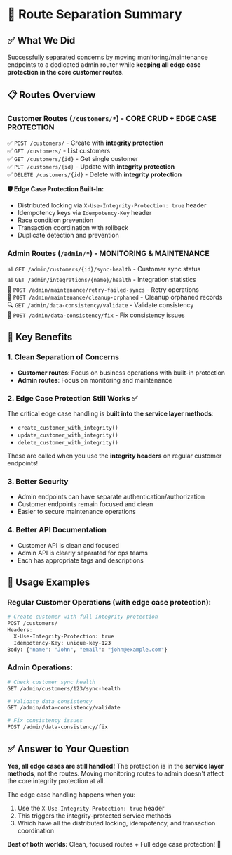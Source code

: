 # 🎯 Route Separation Summary

## ✅ **What We Did**

Successfully separated concerns by moving monitoring/maintenance endpoints to a dedicated admin router while **keeping all edge case protection in the core customer routes**.

## 📋 **Routes Overview**

### **Customer Routes (`/customers/*`)** - **CORE CRUD + EDGE CASE PROTECTION**
✅ `POST /customers/` - Create with **integrity protection**  
✅ `GET /customers/` - List customers  
✅ `GET /customers/{id}` - Get single customer  
✅ `PUT /customers/{id}` - Update with **integrity protection**  
✅ `DELETE /customers/{id}` - Delete with **integrity protection**  

**🛡️ Edge Case Protection Built-In:**
- Distributed locking via `X-Use-Integrity-Protection: true` header
- Idempotency keys via `Idempotency-Key` header
- Race condition prevention
- Transaction coordination with rollback
- Duplicate detection and prevention

### **Admin Routes (`/admin/*`)** - **MONITORING & MAINTENANCE**
📊 `GET /admin/customers/{id}/sync-health` - Customer sync status  
📊 `GET /admin/integrations/{name}/health` - Integration statistics  
🔧 `POST /admin/maintenance/retry-failed-syncs` - Retry operations  
🔧 `POST /admin/maintenance/cleanup-orphaned` - Cleanup orphaned records  
🔍 `GET /admin/data-consistency/validate` - Validate consistency  
🔧 `POST /admin/data-consistency/fix` - Fix consistency issues  

## 🎯 **Key Benefits**

### **1. Clean Separation of Concerns**
- **Customer routes**: Focus on business operations with built-in protection
- **Admin routes**: Focus on monitoring and maintenance

### **2. Edge Case Protection Still Works** ✅
The critical edge case handling is **built into the service layer methods**:
- `create_customer_with_integrity()`
- `update_customer_with_integrity()`  
- `delete_customer_with_integrity()`

These are called when you use the **integrity headers** on regular customer endpoints!

### **3. Better Security**
- Admin endpoints can have separate authentication/authorization
- Customer endpoints remain focused and clean
- Easier to secure maintenance operations

### **4. Better API Documentation**
- Customer API is clean and focused
- Admin API is clearly separated for ops teams
- Each has appropriate tags and descriptions

## 🚀 **Usage Examples**

### **Regular Customer Operations (with edge case protection):**
```bash
# Create customer with full integrity protection
POST /customers/
Headers: 
  X-Use-Integrity-Protection: true
  Idempotency-Key: unique-key-123
Body: {"name": "John", "email": "john@example.com"}
```

### **Admin Operations:**
```bash
# Check customer sync health
GET /admin/customers/123/sync-health

# Validate data consistency
GET /admin/data-consistency/validate

# Fix consistency issues
POST /admin/data-consistency/fix
```

## ✅ **Answer to Your Question**

**Yes, all edge cases are still handled!** The protection is in the **service layer methods**, not the routes. Moving monitoring routes to admin doesn't affect the core integrity protection at all.

The edge case handling happens when you:
1. Use the `X-Use-Integrity-Protection: true` header
2. This triggers the integrity-protected service methods
3. Which have all the distributed locking, idempotency, and transaction coordination

**Best of both worlds:** Clean, focused routes + Full edge case protection! 🎉